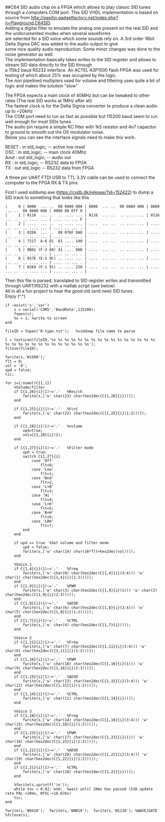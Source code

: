 ##C64 SID audio chip on a FPGA which allows to play classic SID tunes through a computers COM port.
This SID VHDL implementation is based on source from http://papilio.gadgetfactory.net/index.php?n=Playground.C64SID. <br/>
Adding a digital filter to emulate the analog one present on the real SID and the undocumented modes when several waveforms<br/>
are selected for a SID voice which some sounds rely on. A 3rd order 16bit Delta Sigma DAC was added to the audio output to give<br/>
some nice quality audio reproduction. Some minor changes was done to the noise generator as well.<br/>
The implementation basically takes writes to the SID register and allows to stream SID data directly to the SID through<br/>
a 115k2 baud RS232 interface. An ACTEL A3P1500 flash FPGA was used for testing of which about 25% was occupied by the logic.<br/>
The non pipelined multiplers used for volume and filtering uses quite a bit of logic and makes the solution "slow"<br/> 

The FPGA expects a main clock of 40MHz but can be tweaked to other rates (The real SID works at 1MHz after all)<br/>
The fastest clock is for the  Delta Sigma converter to produce a clean audio up to ~20kHz<br/>
The COM port need to run as fast as possible but 115200 baud seem to run well enough for most SIDs tunes<br/>
The audio pin require a simple RC filter with 1k5 resistor and 4n7 capacitor to ground to smooth out the DS modulator noise.<br/> 
Below you can see the interface signals need to make this work.<br/>

RESET	: in  std_logic;	-- active low reset<br/>
OSC 	: in  std_logic;	-- main clock 40Mhz<br/>
Aout	: out std_logic;	-- audio out<br/>
RX	    : in  std_logic;	-- RS232 data to FPGA<br/>
TX  	: out std_logic		-- RS232 data from FPGA<br/>

A three pin UART FTDI USB to TTL 3.3V cable can be used to connect the computer to the FPGA RX & TX pins<br/>

First I used siddump.exe (https://csdb.dk/release/?id=152422) to dump a SID track to something that looks like this<br/>
```
|     0 | 0000  ... ..  00 0000 000 | 0000  ... ..  00 0000 000 | 0000  ... ..  00 0000 000 | 0000 00 Off 0 |
|     1 | 0116  ... ..  .. .... ... | 0116  ... ..  .. .... ... | 0116  ... ..  .. .... ... | .... .. ... F |
|     2 | ....  ... ..  .. .... ... | ....  ... ..  .. .... ... | ....  ... ..  .. .... ... | .... .. ... . |
|     3 | 02EA  ... ..  08 076F 0A0 | ....  ... ..  .. .... ... | ....  ... ..  .. .... ... | .... .. ... . |
|     4 | 7517  A-6 D1  81 .... 140 | ....  ... ..  .. .... ... | ....  ... ..  .. .... ... | .... .. ... . |
|     5 | 0BA1 (F-3 A9) 41 .... 800 | ....  ... ..  .. .... ... | ....  ... ..  .. .... ... | .... .. ... . |
|     6 | 057E (E-2 9C) .. .... ... | ....  ... ..  .. .... ... | ....  ... ..  .. .... ... | .... .. ... . |
|     7 | 02EA (F-1 91) .. .... 220 | ....  ... ..  .. .... ... | ....  ... ..  .. .... ... | .... .. ... . |
```

Then this file is parsed, translated to SID register writes and transmitted through UART/RS232 with a matlab script (see below)<br/>
All in all a fun project to hear the good old (and new) SID tunes.<br/>
Enjoy (^.^)

```
if ~exist('s','var')
    s = serial('COM5','BaudRate',115200);
    fopen(s);
    %s = 1;	%write to screen
end

fileID = fopen('R-type.txt');	%siddump file name to parse

C = textscan(fileID,'%s %s %s %s %s %s %s %s %s %s %s %s %s %s %s %s %s %s %s %s %s %s %s %s %s %s %s %s %s');
fclose(fileID);

fwrite(s,'W1500');
flt = 0;
vol = '0';
upd = false;
tic;

for i=1:numel(C{1,1})
    %Volume/filter
    if C{1,26}{i}(1)~='.'	%Res/ch
		fwrite(s,['w' char(23) char(hex2dec(C{1,26}{i}))]);
    end
    
    if C{1,25}{i}(1)~='.'	%Fcut
		fwrite(s,['w' char(22) char(hex2dec(C{1,25}{i}(1:2)))]);
    end
    
    if C{1,28}{i}(1)~='.'	%volume
        upd=true;
        vol=C{1,28}{i}(1);
    end

    if C{1,27}{i}(1)~='.'	%Filter mode
        upd = true;
        switch C{1,27}{i}
            case 'Off'
                flt=0;
            case 'Low'
                flt=1;
            case 'Bnd'
                flt=2;
            case 'L+B'
                flt=3;
            case 'Hi '
                flt=4;
            case 'L+H'
                flt=5;
            case 'B+H'
                flt=6;
            case 'LBH'
                flt=7;
        end
    end

    if upd == true  %Set volume and filter mode
        upd = false;
		fwrite(s,['w' char(24) char(16*flt+hex2dec(vol))]);
    end
    
    %Voice 1
    if C{1,4}{i}(1)~='.'	%Freq
        fwrite(s,['w' char(0) char(hex2dec(C{1,4}{i}(3:4))) 'w' char(1) char(hex2dec(C{1,4}{i}(1:2)))]);
    end
    if C{1,9}{i}(1)~='.'	%PWM
        fwrite(s,['w' char(3) char(hex2dec(C{1,9}{i}(1))) 'w' char(2) char(hex2dec(C{1,9}{i}(2:3)))]);
    end
    if C{1,8}{i}(1)~='.'	%ADSR
        fwrite(s,['w' char(6) char(hex2dec(C{1,8}{i}(3:4))) 'w' char(5) char(hex2dec(C{1,8}{i}(1:2)))]);
    end
    if C{1,7}{i}(1)~='.'	%CTRL
		fwrite(s,['w' char(4) char(hex2dec(C{1,7}{i}))]);
    end
    
    %Voice 2
    if C{1,11}{i}(1)~='.'	%Freq
        fwrite(s,['w' char(7) char(hex2dec(C{1,11}{i}(3:4))) 'w' char(8) char(hex2dec(C{1,11}{i}(1:2)))]);
    end
    if C{1,16}{i}(1)~='.'	%PWM
        fwrite(s,['w' char(10) char(hex2dec(C{1,16}{i}(1))) 'w' char(9) char(hex2dec(C{1,16}{i}(2:3)))]);
    end
    if C{1,15}{i}(1)~='.'	%ADSR
        fwrite(s,['w' char(13) char(hex2dec(C{1,15}{i}(3:4))) 'w' char(12) char(hex2dec(C{1,15}{i}(1:2)))]);
    end
    if C{1,14}{i}(1)~='.'	%CTRL
		fwrite(s,['w' char(11) char(hex2dec(C{1,14}{i}))]);
    end
    
    %Voice 3
    if C{1,18}{i}(1)~='.'	%Freq
        fwrite(s,['w' char(14) char(hex2dec(C{1,18}{i}(3:4))) 'w' char(15) char(hex2dec(C{1,18}{i}(1:2)))]);
    end
    if C{1,23}{i}(1)~='.'	%PWM
        fwrite(s,['w' char(17) char(hex2dec(C{1,23}{i}(1))) 'w' char(16) char(hex2dec(C{1,23}{i}(2:3)))]);
    end
    if C{1,22}{i}(1)~='.'	%ADSR
        fwrite(s,['w' char(20) char(hex2dec(C{1,22}{i}(3:4))) 'w' char(19) char(hex2dec(C{1,22}{i}(1:2)))]);
    end
    if C{1,21}{i}(1)~='.'	%CTRL
		fwrite(s,['w' char(18) char(hex2dec(C{1,21}{i}))]);
    end
    
    %fwrite(s,sprintf('\n'));
    while toc < 0.02; end;	%wait until 20ms has passed (SID update rate PAL->20ms, NTSC->16.67ms)
    tic;
end

fwrite(s,'W0410');  fwrite(s,'W0B10');  fwrite(s,'W1210'); %WAVE/GATE
%fclose(s);
```